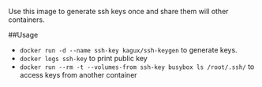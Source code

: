 Use this image to generate ssh keys once and share them will other containers.

##Usage
* `docker run -d --name ssh-key kagux/ssh-keygen` to generate keys. 
* `docker logs ssh-key` to print public key
* `docker run --rm -t --volumes-from ssh-key busybox ls /root/.ssh/` to access keys from another container
